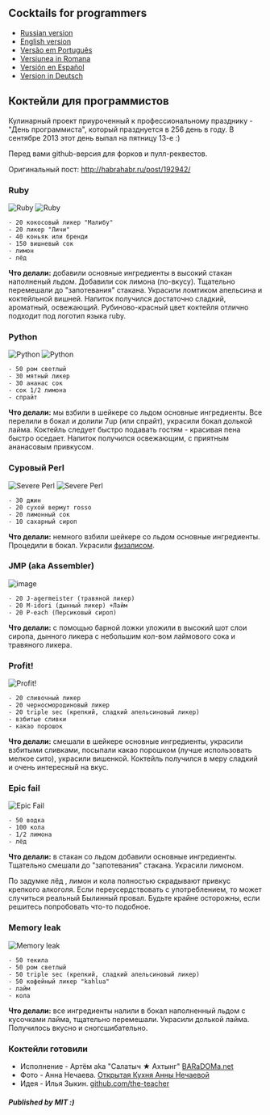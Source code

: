 ## Cocktails for programmers

* [Russian version](README.md)
* [English version](cocktails_for_programers.md)
* [Versão em Português](coqueteis_para_programadores.md)
* [Versiunea in Romana](cocktailuri_pentru_programatori.md)
* [Versión en Español](cócteles_para_programadores.md)
* [Version in Deutsch](cocktails_fuer_programmierer.md)

## Коктейли для программистов

Кулинарный проект приуроченный к профессиональному празднику - "День программиста", который празднуется в 256 день в году. В сентябре 2013 этот день выпал на пятницу 13-е :)

Перед вами github-версия для форков и пулл-реквестов.

Оригинальный пост: http://habrahabr.ru/post/192942/

### Ruby

<img src="http://habr.habrastorage.org/post_images/d9a/b87/91d/d9ab8791dff93a03020fc96faf408c48.jpg" alt="Ruby" title="Ruby" />

<img src="http://habr.habrastorage.org/post_images/c50/c74/b1b/c50c74b1bad7a7a785c5055eaeb6a0aa.jpg" alt="Ruby" title="Ruby" />


```
- 20 кокосовый ликер "Малибу"
- 20 ликер "Личи"
- 40 коньяк или бренди
- 150 вишневый сок 
- лимон
- лёд
```

**Что делали:** добавили основные ингредиенты в высокий стакан наполненый льдом. Добавили сок лимона (по-вкусу). Тщательно перемешали до "запотевания" стакана. Украсили ломтиком апельсина и коктейльной вишней. Напиток получился достаточно сладкий, ароматный, освежающий. Рубиново-красный цвет коктейля отлично подходит под логотип языка ruby.

### Python

<img src="http://habr.habrastorage.org/post_images/a81/043/540/a81043540b546fe94fd3f8228c1be439.jpg" alt="Python" title="Python" />

<img src="http://habr.habrastorage.org/post_images/8b2/170/619/8b21706197f93ffde4f8f1d7cb9c444b.jpg" alt="Python" title="Python" />

```
- 50 ром светлый
- 30 мятный ликер
- 30 ананас сок
- сок 1/2 лимона
- спрайт
```

**Что делали:** мы взбили  в шейкере со льдом основные ингредиенты. Все перелили в бокал и долили 7up (или спрайт), украсили бокал долькой лайма. Коктейль следует быстро подавать гостям - красивая пена быстро оседает. Напиток получился освежающим, с приятным ананасовым привкусом.

### Суровый Perl

<img src="http://habr.habrastorage.org/post_images/122/4c2/773/1224c27737964d566311aae4fae37829.jpg" alt="Severe Perl" title="Severe Perl" />

<img src="http://habr.habrastorage.org/post_images/335/a14/7a8/335a147a8eff811aa6cf6470c84181bd.jpg" alt="Severe Perl" title="Severe Perl" />

```
- 30 джин
- 20 сухой вермут rosso
- 20 лимонный сок
- 10 сахарный сироп
```

**Что делали:** немного взбили шейкере со льдом основные ингредиенты. Процедили в бокал. Украсили <a href="http://ru.wikipedia.org/wiki/%D0%A4%D0%B8%D0%B7%D0%B0%D0%BB%D0%B8%D1%81">физалисом</a>.

### JMP (aka Assembler)

<img src="http://habr.habrastorage.org/post_images/e40/2f5/004/e402f5004acdd7ad9f7d834fed1dc6f1.jpg" alt="image" title="JMP" />

```
- 20 J-agermeister (травяной ликер)
- 20 M-idori (дынный ликер) +Лайм
- 20 P-each (Персиковый сироп)
```

**Что делали:** с помощью барной ложки уложили в высокий шот слои сиропа, дынного ликера с небольшим кол-вом лаймового сока и травяного ликера.

### Profit!

<img src="http://habr.habrastorage.org/post_images/962/c3f/122/962c3f12264c8baf7c00d7f5c2322905.jpg" alt="Profit!" title="Profit!"/>

```
- 20 сливочный ликер
- 20 черносмородиновый ликер 
- 20 triple sec (крепкий, сладкий апельсиновый ликер)
- взбитые сливки
- какао порошок
```

**Что делали:** смешали в шейкере основные ингредиенты, украсили взбитыми сливками, посыпали какао порошком (лучше использовать мелкое сито), украсили вишенкой. Коктейль получился в меру сладкий и очень интересный на вкус.

### Epic fail

<img src="http://habr.habrastorage.org/post_images/56f/3dc/235/56f3dc2353b0f845a3e8c29512f68dd7.jpg" alt="Epic Fail" title="Epic Fail" />

```
- 50 водка
- 100 кола
- 1/2 лимона
- лёд
```

**Что делали:** в стакан со льдом добавили основные ингредиенты. Тщательно смешали до "запотевания" стакана. Украсили лимоном.

По задумке лёд , лимон и кола полностью скрадывают привкус крепкого алкоголя. Если переусердствовать с употреблением, то может случиться реальный Былинный провал. Будьте крайне осторожны, если решитесь попробовать что-то подобное.

### Memory leak

<img src="http://habr.habrastorage.org/post_images/6e8/159/0bf/6e81590bfa8295c4129415063b9ffde7.jpg" alt="Memory leak" title="Memory leak" />

```
- 50 текила
- 50 ром светлый
- 50 triple sec (крепкий, сладкий апельсиновый ликер)
- 50 кофейный ликер "kahlua"
- лайм
- кола
```

**Что делали:** все ингредиенты налили в бокал наполненный льдом с кусочками лайма, тщательно перемешали. Украсили долькой лайма. Получилось вкусно и сногсшибательно.

### Коктейли готовили

* Исполнение - Артём aka "Салатыч ★ Ахтынг" [BARaDOMa.net](http://vk.com/baradomanet)
* Фото - Анна Нечаева. [Открытая Кухня Анны Нечаевой](http://open-cook.ru)
* Идея - Илья Зыкин. [github.com/the-teacher](https://github.com/the-teacher)

##### Published by MIT :)
